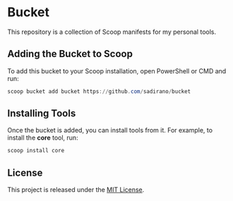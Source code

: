 # Bucket

This repository is a collection of Scoop manifests for my personal tools.

## Adding the Bucket to Scoop

To add this bucket to your Scoop installation, open PowerShell or CMD and run:

```powershell
scoop bucket add bucket https://github.com/sadirano/bucket
```

## Installing Tools

Once the bucket is added, you can install tools from it. For example, to install the **core** tool, run:

```powershell
scoop install core
```

## License

This project is released under the [MIT License](LICENSE).
